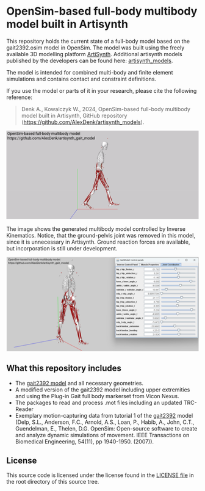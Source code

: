 # OpenSim-based full-body multibody model built in Artisynth
This repository holds the current state of a full-body model based on the gait2392.osim model in OpenSim. The model was built using the freely available 3D modelling platform [ArtiSynth](https://www.artisynth.org/Main/HomePage). Additional artisynth models published by the developers can be found here: [artisynth_models](https://github.com/artisynth/artisynth_models). 

The model is intended for combined multi-body and finite element simulations and contains contact and constraint definitions.

If you use the model or parts of it in your research, please cite the following reference:
> Denk A., Kowalczyk W., 2024, OpenSim-based full-body multibody model built in Artisynth, GitHub repository (https://github.com/AlexDenk/artisynth_models).

![General model overview](Gait2392_Demo.gif)

The image shows the generated multibody model controlled by Inverse Kinematics. Notice, that the ground-pelvis joint was removed in this model, since it is unnecessary in Artisynth. Ground reaction forces are available, but incorporation is still under development.

![Inverse Simulation overview](Gait2392_Demo.png)

## What this repository includes
* The [gait2392 model](src/artisynth/models/diss) and all necessary geometries.
* A modified version of the gait2392 model including upper extremities and using the Plug-in Gait full body markerset from Vicon Nexus.
* The packages to read and process .mot files including an updated TRC-Reader
* Exemplary motion-capturing data from tutorial 1 of the [gait2392](https://simtk.org/frs/?group_id=91) model (Delp, S.L., Anderson, F.C., Arnold, A.S., Loan, P., Habib, A., John, C.T., Guendelman, E., Thelen, D.G. OpenSim: Open-source software to create and analyze dynamic simulations of movement. IEEE Transactions on Biomedical Engineering, 54(11), pp 1940-1950. (2007)).

## License
This source code is licensed under the license found in the [LICENSE file](LICENSE) in the root directory of this source tree.
